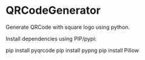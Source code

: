 # QRCodeGenerator
Generate QRCode with square logo using python.

Install dependencies using PIP/pypi:

pip install pyqrcode
pip install pypng
pip install Pillow
